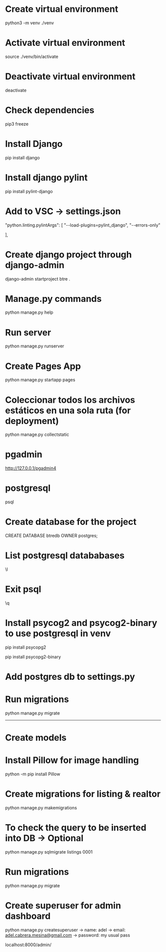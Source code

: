 # Create virtual environment

python3 -m venv ./venv

# Activate virtual environment 

source ./venv/bin/activate

# Deactivate virtual environment 

deactivate

# Check dependencies

pip3 freeze

# Install Django

pip install django

# Install django pylint

pip install pylint-django

# Add to VSC -> settings.json

"python.linting.pylintArgs": [
    "--load-plugins=pylint_django",
    "--errors-only"

],

# Create django project through django-admin

django-admin startproject btre .

# Manage.py commands

python manage.py help

# Run server

python manage.py runserver

# Create Pages App

python manage.py startapp pages

# Coleccionar todos los archivos estáticos en una sola ruta (for deployment)

python manage.py collectstatic

# pgadmin

http://127.0.0.1/pgadmin4

# postgresql

psql

# Create database for the project

CREATE DATABASE btredb OWNER postgres;

# List postgresql datababases

\l 

# Exit psql

\q

# Install psycog2 and psycog2-binary to use postgresql in venv

pip install psycopg2

pip install psycopg2-binary

# Add postgres db to settings.py

# Run migrations

python manage.py migrate


___


# Create models

# Install Pillow for image handling

python -m pip install Pillow

# Create migrations for listing & realtor

python manage.py makemigrations

# To check the query to be inserted into DB -> Optional

python manage.py sqlmigrate listings 0001

# Run migrations

python manage.py migrate

# Create superuser for admin dashboard

python manage.py createsuperuser
 -> name: adel
 -> email: adel.cabrera.mesina@gmail.com
 -> password: my usual pass

 localhost:8000/admin/


